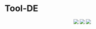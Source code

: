 # Tool-DE

<div align="center">
  <!-- <a href="https://arxiv.org/abs/2510.08985"><img src="https://img.shields.io/badge/Paper-arXiv-b31b1b.svg"></a> -->
  <a href="LICENSE"><img src="https://img.shields.io/badge/License-MIT-green.svg"></a>
  <a href="#code-coming-soon"><img src="https://img.shields.io/badge/Code-Coming%20Soon-orange.svg"></a>
  <a href="#models-coming-soon"><img src="https://img.shields.io/badge/Code-Coming%20Soon-blue.svg"></a>
</div>
